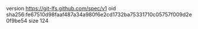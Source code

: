 version https://git-lfs.github.com/spec/v1
oid sha256:fe67510d98faaf487a34a980f6e2cd1732ba75331710c05757f009d2e0f9be54
size 124
